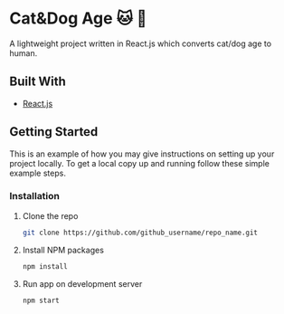 # Cat&Dog Age :cat: :dog:

A lightweight project written in React.js which converts cat/dog age to human.

## Built With

* [React.js](https://reactjs.org/)

## Getting Started

This is an example of how you may give instructions on setting up your project locally.
To get a local copy up and running follow these simple example steps.

### Installation

1. Clone the repo
   ```sh
   git clone https://github.com/github_username/repo_name.git
   ```
2. Install NPM packages
   ```sh
   npm install
   ```
3. Run app on development server
   ```sh
   npm start
   ```
